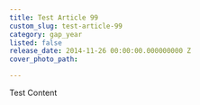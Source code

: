 ```yaml
---
title: Test Article 99
custom_slug: test-article-99
category: gap_year
listed: false
release_date: 2014-11-26 00:00:00.000000000 Z
cover_photo_path: 

---
```

Test Content